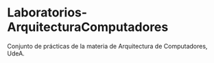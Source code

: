# Laboratorios-ArquitecturaComputadores
Conjunto de prácticas de la materia de Arquitectura de Computadores, UdeA.
